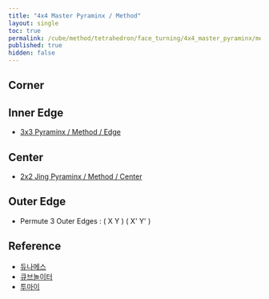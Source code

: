 ```yaml
---
title: "4x4 Master Pyraminx / Method"
layout: single
toc: true
permalink: /cube/method/tetrahedron/face_turning/4x4_master_pyraminx/method
published: true
hidden: false
---
```


<head>
  <base target="_blank">
  <link
    rel   = "stylesheet"
    type  = "text/css"
    href  = "/assets/css/twisty/Tetrahedron/4x4_Master_Pyraminx.css"
  >
  <script
    src   = "https://cdn.cubing.net/js/cubing/twisty"
    type  = "module"
    defer
  ></script>
</head>



## Corner



## Inner Edge

- [3x3 Pyraminx / Method / Edge](/cube/method/tetrahedron/face_turning/3x3_pyraminx/method#edge)



## Center

- [2x2 Jing Pyraminx / Method / Center](/cube/method/tetrahedron/face_turning/2x2_jing_pyraminx/method#center)



## Outer Edge

- Permute 3 Outer Edges : ( X Y ) ( X' Y' )

  <div class="twisty-wrapper">
    <twisty-player
      experimental-puzzle-description = "t v 0 v 1 v 2"
      camera-latitude                 = 30
      camera-longitude                = 0
      experimental-stickering         = "full"
      alg                             = "u' 3r u 3r'"
      experimental-setup-alg          = ""
      experimental-setup-anchor       = "end"
      tempo-scale                     = "1.3"
      viewer-link                     = "experimental-twizzle-explorer"
    ></twisty-player>
  </div>



## Reference

- [듀나메스](https://youtu.be/7_c3Tq3HXXw)
- [큐브놀이터](https://youtu.be/_8BFbOnrjPg)
- [투마이](https://youtu.be/i1o5SqqKBlg)
